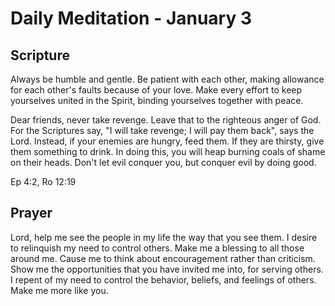 # Daily Meditation - January 3

## Scripture

Always be humble and gentle. Be patient with each other, making allowance for each other's faults because of your love.
Make every effort to keep yourselves united in the Spirit, binding yourselves together with peace.

Dear friends, never take revenge. Leave that to the righteous anger of God. For the Scriptures say,
"I will take revenge; I will pay them back", says the Lord. Instead, if your enemies are hungry, feed them. If they are
thirsty, give them something to drink. In doing this, you will heap burning coals of shame on their heads. Don't let
evil conquer you, but conquer evil by doing good.

Ep 4:2, Ro 12:19


## Prayer

Lord, help me see the people in my life the way that you see them. I desire to relinquish my need to control others.
Make me a blessing to all those around me. Cause me to think about encouragement rather than criticism. Show me the
opportunities that you have invited me into, for serving others. I repent of my need to control the behavior, beliefs,
and feelings of others. Make me more like you.
